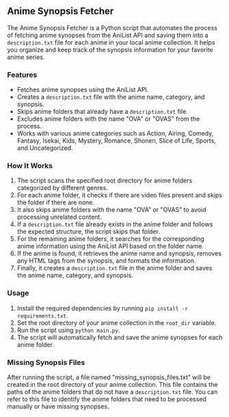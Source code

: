 ## Anime Synopsis Fetcher

The Anime Synopsis Fetcher is a Python script that automates the process of fetching anime synopses from the AniList API and saving them into a `description.txt` file for each anime in your local anime collection. It helps you organize and keep track of the synopsis information for your favorite anime series.

### Features

- Fetches anime synopses using the AniList API.
- Creates a `description.txt` file with the anime name, category, and synopsis.
- Skips anime folders that already have a `description.txt` file.
- Excludes anime folders with the name "OVA" or "OVAS" from the process.
- Works with various anime categories such as Action, Airing, Comedy, Fantasy, Isekai, Kids, Mystery, Romance, Shonen, Slice of Life, Sports, and Uncategorized.

### How It Works

1. The script scans the specified root directory for anime folders categorized by different genres.
2. For each anime folder, it checks if there are video files present and skips the folder if there are none.
3. It also skips anime folders with the name "OVA" or "OVAS" to avoid processing unrelated content.
4. If a `description.txt` file already exists in the anime folder and follows the expected structure, the script skips that folder.
5. For the remaining anime folders, it searches for the corresponding anime information using the AniList API based on the folder name.
6. If the anime is found, it retrieves the anime name and synopsis, removes any HTML tags from the synopsis, and formats the information.
7. Finally, it creates a `description.txt` file in the anime folder and saves the anime name, category, and synopsis.

### Usage

1. Install the required dependencies by running `pip install -r requirements.txt`.
2. Set the root directory of your anime collection in the `root_dir` variable.
3. Run the script using `python main.py`.
4. The script will automatically fetch and save the anime synopses for each anime folder.

### Missing Synopsis Files

After running the script, a file named "missing_synopsis_files.txt" will be created in the root directory of your anime collection. This file contains the paths of the anime folders that do not have a `description.txt` file. You can refer to this file to identify the anime folders that need to be processed manually or have missing synopses.
